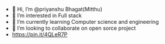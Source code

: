 - 👋 Hi, I’m @priyanshu Bhagat(Mitthu)
- 👀 I’m interested in Full stack
- 🌱 I’m currently learning Computer science and engineering
- 💞️ I’m looking to collaborate on open sorce project
- https://pin.it/4QLeR7P

<!---
priyanshucodes73/priyanshucodes73 is a ✨ special ✨ repository because its `README.md` (this file) appears on your GitHub profile.
You can click the Preview link to take a look at your changes.
--->
